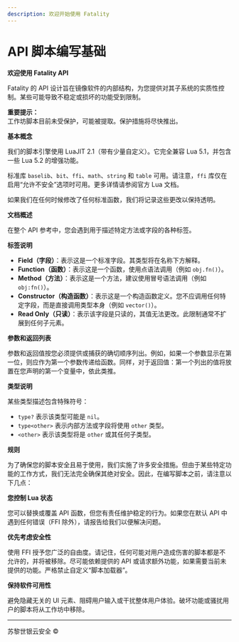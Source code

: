 ```yaml
---
description: 欢迎开始使用 Fatality
---
```


# API 脚本编写基础

**欢迎使用 Fatality API**

Fatality 的 API 设计旨在镜像软件的内部结构，为您提供对其子系统的实质性控制。某些可能导致不稳定或损坏的功能受到限制。

**重要提示：**\
工作坊脚本目前未受保护，可能被提取。保护措施将尽快推出。

**基本概念**

我们的脚本引擎使用 LuaJIT 2.1（带有少量自定义）。它完全兼容 Lua 5.1，并包含一些 Lua 5.2 的增强功能。

标准库 `baselib`、`bit`、`ffi`、`math`、`string` 和 `table` 可用。请注意，`ffi` 库仅在启用“允许不安全”选项时可用。更多详情请参阅官方 Lua 文档。

如果我们在任何时候修改了任何标准函数，我们将记录这些更改以保持透明。

**文档概述**

在整个 API 参考中，您会遇到用于描述特定方法或字段的各种标签。

**标签说明**

* **Field（字段）**：表示这是一个标准字段。其类型将在名称下方解释。
* **Function（函数）**：表示这是一个函数，使用点语法调用（例如 `obj.fn()`）。
* **Method（方法）**：表示这是一个方法，建议使用冒号语法调用（例如 `obj:fn()`）。
* **Constructor（构造函数）**：表示这是一个构造函数定义。您不应调用任何特定字段，而是直接调用类型本身（例如 `vector()`）。
* **Read Only（只读）**：表示该字段是只读的，其值无法更改。此限制通常不扩展到任何子元素。

**参数和返回列表**

参数和返回值按您必须提供或捕获的确切顺序列出。例如，如果一个参数显示在第一位，则应作为第一个参数传递给函数。同样，对于返回值：第一个列出的值将放置在您声明的第一个变量中，依此类推。

**类型说明**

某些类型描述包含特殊符号：

* `type?` 表示该类型可能是 `nil`。
* `type<other>` 表示内部方法或字段将使用 `other` 类型。
* `<other>` 表示该类型将是 `other` 或其任何子类型。

**规则**

为了确保您的脚本安全且易于使用，我们实施了许多安全措施。但由于某些特定功能的工作方式，我们无法完全确保其绝对安全。因此，在编写脚本之前，请注意以下几点：

**您控制 Lua 状态**

您可以替换或覆盖 API 函数，但您有责任维护稳定的行为。如果您在默认 API 中遇到任何错误（FFI 除外），请报告给我们以便解决问题。

**优先考虑安全性**

使用 FFI 授予您广泛的自由度。请记住，任何可能对用户造成伤害的脚本都是不允许的，并将被移除。尽可能依赖提供的 API 或请求额外功能，如果需要当前未提供的功能。严格禁止自定义“脚本加载器”。

**保持软件可用性**

避免隐藏无关的 UI 元素、阻碍用户输入或干扰整体用户体验。破坏功能或骚扰用户的脚本将从工作坊中移除。

***

苏黎世银云安全 ©
